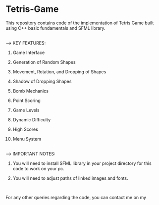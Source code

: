 # Tetris-Game
This repository contains code of the implementation of Tetris Game built using C++ basic fundamentals and SFML library.

<br>
--> KEY FEATURES:

1. Game Interface
   
2. Generation of Random Shapes

3. Movement, Rotation, and Dropping of Shapes

4. Shadow of Dropping Shapes

5. Bomb Mechanics

6. Point Scoring

7. Game Levels

8. Dynamic Difficulty

9. High Scores

10. Menu System

<br>
--> IMPORTANT NOTES:

1. You will need to install SFML library in your project directory for this code to work on your pc.
   
2. You will need to adjust paths of linked images and fonts.

<br>

For any other queries regarding the code, you can contact me on my [](arshaq.kirmani@gmail.com)

